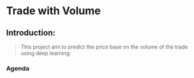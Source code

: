 # Trade with Volume #

## Introduction: ##
> This project ami to predict the price base on the volume of the trade using deep learning.
> 
### Agenda ###
